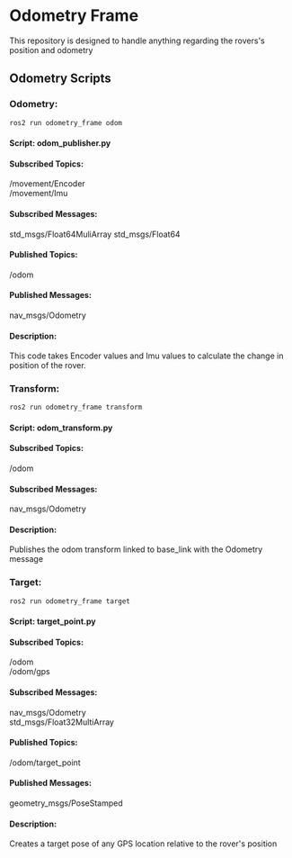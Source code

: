 # Odometry Frame

This repository is designed to handle anything regarding the rovers's position and odometry

## Odometry Scripts

### Odometry:

```bash
ros2 run odometry_frame odom
```

#### Script: odom_publisher.py

#### Subscribed Topics:

/movement/Encoder  
/movement/Imu

#### Subscribed Messages:

std_msgs/Float64MuliArray
std_msgs/Float64

#### Published Topics:

/odom

#### Published Messages:

nav_msgs/Odometry

#### Description:

This code takes Encoder values and Imu values to calculate the change in position of the rover.

### Transform:

```bash
ros2 run odometry_frame transform
```

#### Script: odom_transform.py

#### Subscribed Topics:

/odom

#### Subscribed Messages:

nav_msgs/Odometry

#### Description:

Publishes the odom transform linked to base_link with the Odometry message

### Target:

```bash
ros2 run odometry_frame target
```

#### Script: target_point.py

#### Subscribed Topics:

/odom  
/odom/gps

#### Subscribed Messages:

nav_msgs/Odometry  
std_msgs/Float32MultiArray

#### Published Topics:

/odom/target_point

#### Published Messages:

geometry_msgs/PoseStamped

#### Description:

Creates a target pose of any GPS location relative to the rover's position